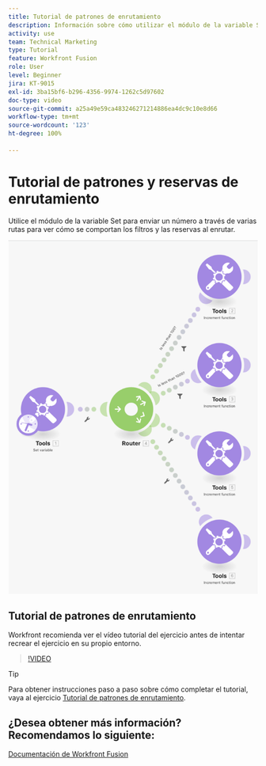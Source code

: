 ```yaml
---
title: Tutorial de patrones de enrutamiento
description: Información sobre cómo utilizar el módulo de la variable Set para enviar un número a través de varias rutas para ver cómo se comportan los filtros y las reservas en  [!DNL Adobe Workfront Fusion].
activity: use
team: Technical Marketing
type: Tutorial
feature: Workfront Fusion
role: User
level: Beginner
jira: KT-9015
exl-id: 3ba15bf6-b296-4356-9974-1262c5d97602
doc-type: video
source-git-commit: a25a49e59ca483246271214886ea4dc9c10e8d66
workflow-type: tm+mt
source-wordcount: '123'
ht-degree: 100%

---
```


# Tutorial de patrones y reservas de enrutamiento

Utilice el módulo de la variable Set para enviar un número a través de varias rutas para ver cómo se comportan los filtros y las reservas al enrutar.

![Una imagen del escenario de Fusion](assets/universal-connectors-and-routing-7.png)

## Tutorial de patrones de enrutamiento

Workfront recomienda ver el vídeo tutorial del ejercicio antes de intentar recrear el ejercicio en su propio entorno.

>[!VIDEO](https://video.tv.adobe.com/v/335274/?quality=12&learn=on)

>[!TIP]
>
>Para obtener instrucciones paso a paso sobre cómo completar el tutorial, vaya al ejercicio [Tutorial de patrones de enrutamiento](https://experienceleague.adobe.com/docs/workfront-learn/tutorials-workfront/fusion/exercises/routing-patterns.html?lang=es).


## ¿Desea obtener más información? Recomendamos lo siguiente:

[Documentación de Workfront Fusion](https://experienceleague.adobe.com/docs/workfront/using/adobe-workfront-fusion/workfront-fusion-2.html?lang=es)

